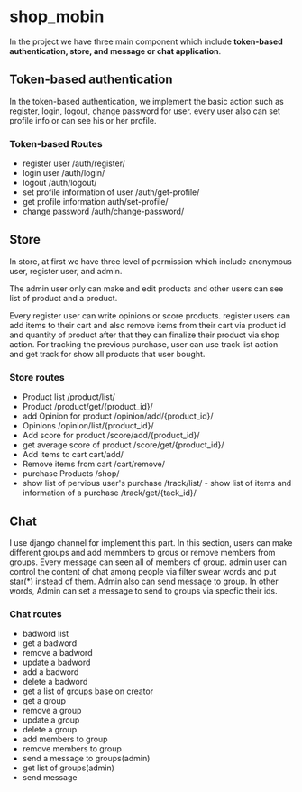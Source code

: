 # shop_mobin
In the project we have three main component which include **token-based authentication, store, and message or chat application**. 

## Token-based authentication
In the token-based authentication, we implement the basic action such as register, login, logout, change password for user. every user also can set profile info or can see his or her profile.
### Token-based Routes
- register user  /auth/register/
- login user  /auth/login/
- logout  /auth/logout/
- set profile information of user /auth/get-profile/
- get profile information auth/set-profile/
- change password  /auth/change-password/


## Store
In store, at first we have three level of permission which include anonymous user, register user, and admin.

The admin user only can make and edit products and other users can see list of product and a product.

Every register user can write opinions or score products. register users can add items to their cart and also remove items from their cart via product id and quantity of product after that they can finalize their product via shop action.
For tracking the previous purchase, user can use track list action and get track for show all products that user bought.

### Store routes
- ‫‪Product list /product/list/‬‬
- ‫‪Product /product/get/{product_id}/‬‬
‫‪
- add Opinion for product /opinion/add/{product_id}/‬‬
- ‫‪Opinions /opinion/list/{product_id}/‬‬
- ‫  ‪Add score for product /score/add/{product_id}/
- get average score of product ‫‪/score/get/{product_id}/‬‬
- ‫‪Add items to cart cart/add/‬‬
- ‬‬‫‪Remove items from cart /cart/remove/‬‬
- ‫‪purchase Products /shop/‬‬
- ‫show list of pervious user's purchase ‪/track/list/‬‬
-‫‪ show list of items and information of a purchase /track/get/{tack_id}/‬‬
## Chat
I use django channel for implement this part. In this section, users can make different groups and add memmbers to grous or remove members from groups.
Every message can seen all of members of group.
admin user can control the content of chat among people via filter swear words and put star(*) instead of them. Admin also can send message to group. In other words, Admin can set a message to send to groups via specfic their ids.

### Chat routes
- badword list
- get a badword
- remove a badword
- update a badword
- add a badword
- delete a badword
- get a list of groups base on creator
- get a group
- remove a group
- update a group
- delete a group
- add members to group
- remove members to group
- send a message to groups(admin)
- get list of groups(admin)
- send message
